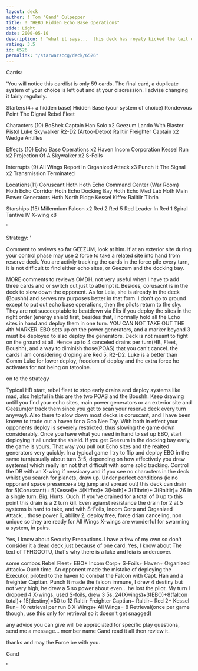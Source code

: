 ```yaml
---
layout: deck
author: ! Tom "Gand" Culpepper
title: ! "HEBO Hidden Echo Base Operations"
side: Light
date: 2000-05-10
description: ! "what it says...  this deck has royaly kicked the tail of most decks it has playtested against.  Very few weaknesses and very many strengths.  I like what this deck does even in the face of security precautions."
rating: 3.5
id: 6526
permalink: "/starwarsccg/deck/6526"
---
```

Cards: 

'You will notice this cardlist is only 59 cards.  The final card, a duplicate system of your choice is left out and at your discression.  I advise changing it fairly regularly.

Starters(4+ a hidden base)
Hidden Base
(your system of choice)
Rondevous Point
The Dignal
Rebel Fleet

Characters (10)
BoShek
Captain Han Solo x2
Geezum
Lando With Blaster Pistol
Luke Skywalker
R2-D2 (Artoo-Detoo)
Ralltiir Freighter Captain x2
Wedge Antilles

Effects (10)
Echo Base Operations x2
Haven
Incom Corporation
Kessel Run x2
Projection Of A Skywalker x2
S-Foils

Interrupts (9)
All Wings Report In
Organized Attack x3
Punch It
The Signal x2
Transmission Terminated

Locations(11)
Coruscant
Hoth
Hoth Echo Command Center (War Room)
Hoth Echo Corridor
Hoth Echo Docking Bay
Hoth Echo Med Lab
Hoth Main Power Generators
Hoth North Ridge
Kessel
Kiffex
Ralltiir
Tibrin

Starships (15)
Millennium Falcon x2
Red 2
Red 5
Red Leader In Red 1
Spiral
Tantive IV
X-wing x8

'

Strategy: '

Comment to reviews so far  GEEZUM, look at him.  If at an exterior site during your control phase may use 2 force to take a related site into hand from reserve deck.  You are activly tracking the cards in the force pile every turn, it is not difficult to find either echo sites, or Geezum and the docking bay.

MORE comments to reviews  OMDH, not very useful when I have to add three cards and or switch out just to attempt it.  Besides, corusacnt is in the deck to slow down the opponent.  As for Leia, she is already in the deck (Boushh) and serves my purposes better in that form.  I don't go to ground except to put out echo base operations, then the pilots return to the sky.  They are not succceptable to beatdown via Elis if you deploy the sites in the right order (energy shield first, besides that, I normally hold all the Echo sites in hand and deploy them in one turn.  YOU CAN NOT TAKE OUT THE 4th MARKER.  EBO sets up on the power generators, and a marker beyond 3 must be deployed to also deploy the generators.  Deck is not meant to fight on the ground at all.	Hence up to 4 canceled drains per turn(HB, Fleet, Boushh), and a way to diminish those(POAS) that you can't cancel.  the cards I am considering droping are Red 5, R2-D2.  Luke is a better than Comm Luke for lower deploy, freedom of deploy and the extra force he activates for not being on tatooine.

on to the strategy

Typical HB start, rebel fleet to stop early drains and deploy systems like mad, also helpful in this are the two POAS and the Boushh.  Keep drawing untill you find your echo sites, main power generators or an exterior site and Geezum(or track them since you get to scan your reserve deck every turn anyway).  Also there to slow down most decks is coruscant, and I have been known to trade out a haven for a Goo Nee Tay.  With both in effect your opponents deploy is severely restricted, thus slowing the game down considerably.
Once you have what you need in hand to set up EBO, start deploying it all under the shield.  If you get Geezum in the docking bay early, the game is yours.  That way you pull out Echo sites and the realted generators very quickly.
In a typical game I try to flip and deploy EBO in the same turn(usually about turn 3-5, depending on how effectively you drew systems) which really isn not that difficult with some solid tracking.  Control the DB with an X-wing if nessicary and if you see no characters in the deck whilst you search for planets, draw up.
Under perfect conditions (ie no opponent space presence+a big jump and spread out) this deck can drain for 5(Coruscant)+ 5(Kessel)+ 4(Kiffex)+ 3(Hoth)+ 3(Tibrin)+ 3(Raltiir)= 26 in a single turn. Big. Hurts. Ouch.  If you've drained for a total of 0 up to this point this drain is a 2 turn kill.
Even agianst resistance the drain for 2 at 5 systems is hard to take, and with S-Foils, Incom Corp and Organized Attack... those power 6, ability 2, deploy free, force drian canceling, non unique so they are ready for All Wings X-wings are wonderful for swarming a system, in pairs.

Yes, I know about Security Precautions.  I have a few of my own so don't consider it a dead deck just because of one card.
Yes, I know about The text of TFHGOOTU, that's why there is a luke and leia is undercover.

some combos
Rebel Fleet+ EBO+ Incom Corp+ S-Foils+ Haven+ Organized Attack= Ouch time.
   An opponent made the mistake of deploying the Executor, piloted to the haven to combat the Falcon with Capt. Han and a freighter Captian. Punch It made the falcon immune, I drew 4 destiny but not very high, he drew a 5 so power about even... he lost the pilot.  My turn I dropped 4 X-wings, used S-foils, drew 3 5s.
   24(Xwings)+3(EBO)+8(falcon total)+ 15(destiny)=50 to 12
Raltiir Freighter Captian+ Raltiir+ Red 2+ Kessel Run= 10 retrieval per run
8 X-Wings+ All Wings= 8 Retrieval(once per game though, use this only for retrieval so it doesn't get snagged)


any advice you can give will be appreciated
for specific play questions, send me a message...  member name Gand
read it all then review it.

thanks and may the Force be with you.

Gand

'
